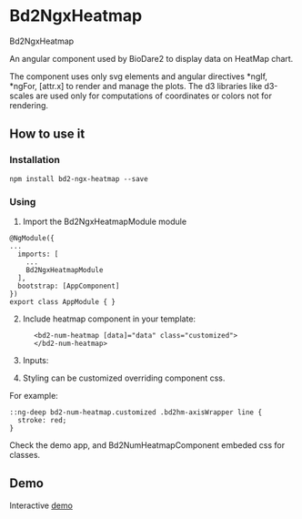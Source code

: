 # Bd2NgxHeatmap

Bd2NgxHeatmap

An angular component used by BioDare2 to display data on HeatMap chart.

The component uses only svg elements and angular directives
*ngIf, *ngFor, [attr.x] to render and manage the plots.
The d3 libraries like d3-scales are used only for computations
of coordinates or colors not for rendering.


## How to use it

### Installation

`npm install bd2-ngx-heatmap --save`

### Using

1. Import the Bd2NgxHeatmapModule module

```
@NgModule({
...
  imports: [
    ...
    Bd2NgxHeatmapModule
  ],
  bootstrap: [AppComponent]
})
export class AppModule { }
```

2. Include heatmap component in your template:

```
      <bd2-num-heatmap [data]="data" class="customized">
      </bd2-num-heatmap>
```

3. Inputs:

4. Styling can be customized overriding component css.

For example:

```
::ng-deep bd2-num-heatmap.customized .bd2hm-axisWrapper line {
  stroke: red;
}
```

Check the demo app, and Bd2NumHeatmapComponent embeded css for
classes.


## Demo

Interactive [demo](https://tzielins.github.io/bd2-ngx-heatmap/)

